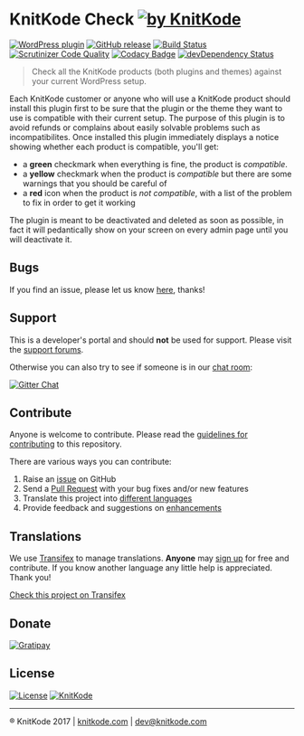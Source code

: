 # KnitKode Check [![by KnitKode](https://img.shields.io/badge/by-KnitKode-lightgrey.svg?style=social)]()

[![WordPress plugin](https://img.shields.io/wordpress/plugin/v/knitkode-check.svg)]()
[![GitHub release](https://img.shields.io/github/release/knitkode/knitkode-check.svg)]()
[![Build Status](https://scrutinizer-ci.com/g/knitkode/knitkode-check/badges/build.png?b=master)](https://scrutinizer-ci.com/g/knitkode/knitkode-check/build-status/master)
[![Scrutinizer Code Quality](https://scrutinizer-ci.com/g/knitkode/knitkode-check/badges/quality-score.png?b=master)](https://scrutinizer-ci.com/g/knitkode/knitkode-check/?branch=master)
[![Codacy Badge](https://api.codacy.com/project/badge/Grade/a8466b456551405da21c28ee0e95efaa)](https://www.codacy.com/app/knitkode/knitkode-check?utm_source=github.com&amp;utm_medium=referral&amp;utm_content=knitkode/knitkode-check&amp;utm_campaign=Badge_Grade)
[![devDependency Status](https://david-dm.org/knitkode/knitkode-check/dev-status.svg)](https://david-dm.org/knitkode/knitkode-check#info=devDependencies)

> Check all the KnitKode products (both plugins and themes) against your current WordPress setup.

Each KnitKode customer or anyone who will use a KnitKode product should install this plugin first to be sure that the plugin or the theme they want to use is compatible with their current setup. The purpose of this plugin is to avoid  refunds or complains about easily solvable problems such as incompatibilites.
Once installed this plugin immediately displays a notice showing whether each product is compatible, you'll get:
- a **green** checkmark when everything is fine, the product is *compatible*.
- a **yellow** checkmark when the product is *compatible* but there are some warnings that you should be careful of
- a **red** icon when the product is *not compatible*, with a list of the problem to fix in order to get it working

The plugin is meant to be deactivated and deleted as soon as possible, in fact it will pedantically show on your screen on every admin page until you will deactivate it.


Bugs
---------------
If you find an issue, please let us know [here](https://github.com/knitkode/knitkode-check/issues?state=open), thanks!


Support
---------------
This is a developer's portal and should **not** be used for support. Please visit the [support forums](https://knitkode.com/support).

Otherwise you can also try to see if someone is in our [chat room](https://gitter.im/knitkode/chat):

[![Gitter Chat](http://img.shields.io/badge/GITTER-JOIN%20CHAT-1DCE73.svg)](https://gitter.im/knitkode/chat)


Contribute
---------------
Anyone is welcome to contribute. Please read the [guidelines for contributing](https://github.com/knitkode/knitkode-check/blob/master/CONTRIBUTING.md) to this repository.

There are various ways you can contribute:

1. Raise an [issue](https://github.com/knitkode/knitkode-check/issues) on GitHub
2. Send a [Pull Request](https://help.github.com/articles/creating-a-pull-request/) with your bug fixes and/or new features
3. Translate this project into [different languages](https://www.transifex.com/projects/p/knitkode-check/)
4. Provide feedback and suggestions on [enhancements](https://github.com/knitkode/knitkode-check/issues?direction=desc&labels=Enhancement&page=1&sort=created&state=open)


Translations
---------------

We use [Transifex](https://www.transifex.com) to manage translations. **Anyone** may [sign up](https://www.transifex.com/signup/) for free and contribute. If you know another language any little help is appreciated. Thank you!

[Check this project on Transifex](https://www.transifex.com/knitkode/knitkode-check/)


Donate
---------------
[![Gratipay](https://img.shields.io/gratipay/knitkode.svg)](https://gratipay.com/knitkode)


License
---------------
 [![License](https://img.shields.io/badge/license-GPL--2.0%2B-blue.svg)](https://github.com/knitkode/knitkode-check/blob/master/license.txt) [![KnitKode](https://img.shields.io/badge/%C2%A9KnitKode-2017-blue.svg)](https://knitkode.com)


---------------
:registered: KnitKode 2017 | [knitkode.com](https://knitkode.com) | dev@knitkode.com
